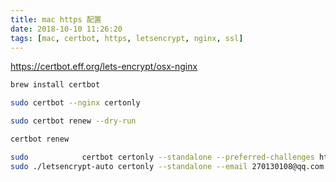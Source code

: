 ```yaml
---
title: mac https 配置
date: 2018-10-10 11:26:20
tags: [mac, certbot, https, letsencrypt, nginx, ssl]
---
```


<https://certbot.eff.org/lets-encrypt/osx-nginx>

<!--more-->

```bash
brew install certbot

sudo certbot --nginx certonly

sudo certbot renew --dry-run

certbot renew

sudo            certbot certonly --standalone --preferred-challenges http -d example.com
sudo ./letsencrypt-auto certonly --standalone --email 270130108@qq.com -d example.com
```
